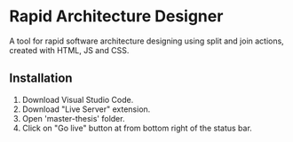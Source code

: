 # Rapid Architecture Designer

A tool for rapid software architecture designing using split and join actions, created with HTML, JS and CSS.


## Installation

1) Download Visual Studio Code.
2) Download "Live Server" extension.
3) Open 'master-thesis' folder.
4) Click on "Go live" button at from bottom right of the status bar.
